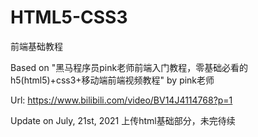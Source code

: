 # HTML5-CSS3
前端基础教程

Based on "黑马程序员pink老师前端入门教程，零基础必看的h5(html5)+css3+移动端前端视频教程" by pink老师

Url: https://www.bilibili.com/video/BV14J4114768?p=1

Update on July, 21st, 2021 
上传html基础部分，未完待续
